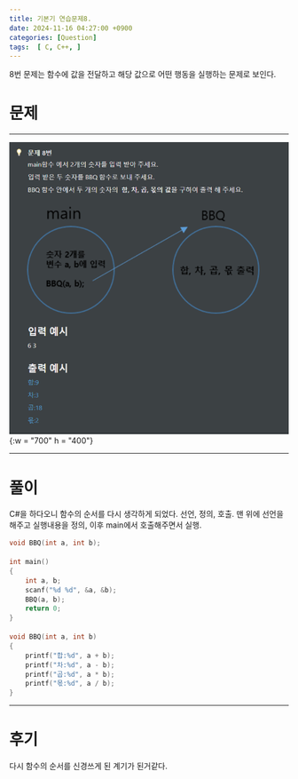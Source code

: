 ```yaml
---
title: 기본기 연습문제8.
date: 2024-11-16 04:27:00 +0900
categories: [Question]  
tags:  [ C, C++, ]
---
```


8번 문제는 함수에 값을 전달하고 해당 값으로 어떤 행동을
실행하는 문제로 보인다.

# 문제   
---------------------------------------
![Desktop View](/assets/img/Question8.png){:w = "700" h = "400"}

---------------------------------------

# 풀이
C#을 하다오니 함수의 순서를 다시 생각하게 되었다.
선언, 정의, 호출. 맨 위에 선언을 해주고 실행내용을 정의,
이후 main에서 호출해주면서 실행.

```c++
void BBQ(int a, int b);

int main()
{
    int a, b;
    scanf("%d %d", &a, &b);
    BBQ(a, b);
    return 0;
}

void BBQ(int a, int b)
{
    printf("합:%d", a + b);
    printf("차:%d", a - b);
    printf("곱:%d", a * b);
    printf("몫:%d", a / b);
}
```
---------------------------------------

# 후기

다시 함수의 순서를 신경쓰게 된 계기가 된거같다.

